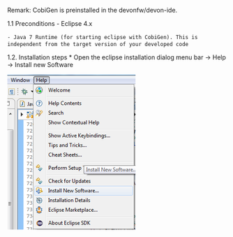 Remark: CobiGen is preinstalled in the devonfw/devon-ide.

1.1  Preconditions
    - Eclipse 4.x

    - Java 7 Runtime (for starting eclipse with CobiGen). This is independent from the target version of your developed code

1.2. Installation steps
    * Open the eclipse installation dialog
    menu bar → Help → Install new Software


![01-install-new-software.png](./assets/01-install-new-software.png)



